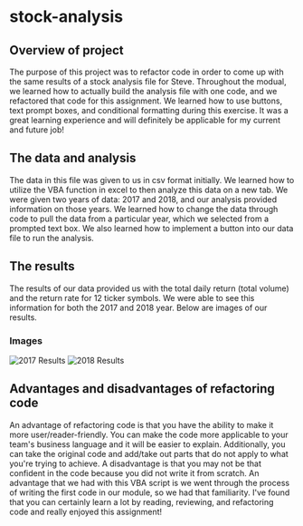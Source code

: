 # stock-analysis

## Overview of project
The purpose of this project was to refactor code in order to come up with the same results of a stock analysis file for Steve. Throughout the modual, we learned how to actually build the analysis file with one code, and we refactored that code for this assignment. We learned how to use buttons, text prompt boxes, and conditional formatting during this exercise. It was a great learning experience and will definitely be applicable for my current and future job! 
## The data and analysis
The data in this file was given to us in csv format initially. We learned how to utilize the VBA function in excel to then analyze this data on a new tab. We were given two years of data: 2017 and 2018, and our analysis provided information on those years. We learned how to change the data through code to pull the data from a particular year, which we selected from a prompted text box. We also learned how to implement a button into our data file to run the analysis.
## The results
The results of our data provided us with the total daily return (total volume) and the return rate for 12 ticker symbols. We were able to see this information for both the 2017 and 2018 year. Below are images of our results.
### Images
![2017 Results](https://user-images.githubusercontent.com/88783255/132112000-3b568f9f-fbd0-4aee-9ce7-5777a595eb19.PNG)
![2018 Results](https://user-images.githubusercontent.com/88783255/132112001-66f233dc-4e4c-4552-bbbc-4e2edfcd6251.PNG)
## Advantages and disadvantages of refactoring code
An advantage of refactoring code is that you have the ability to make it more user/reader-friendly. You can make the code more applicable to your team's business language and it will be easier to explain. Additionally, you can take the original code and add/take out parts that do not apply to what you're trying to achieve. A disadvantage is that you may not be that confident in the code because you did not write it from scratch. An advantage that we had with this VBA script is we went through the process of writing the first code in our module, so we had that familiarity. I've found that you can certainly learn a lot by reading, reviewing, and refactoring code and really enjoyed this assignment!
